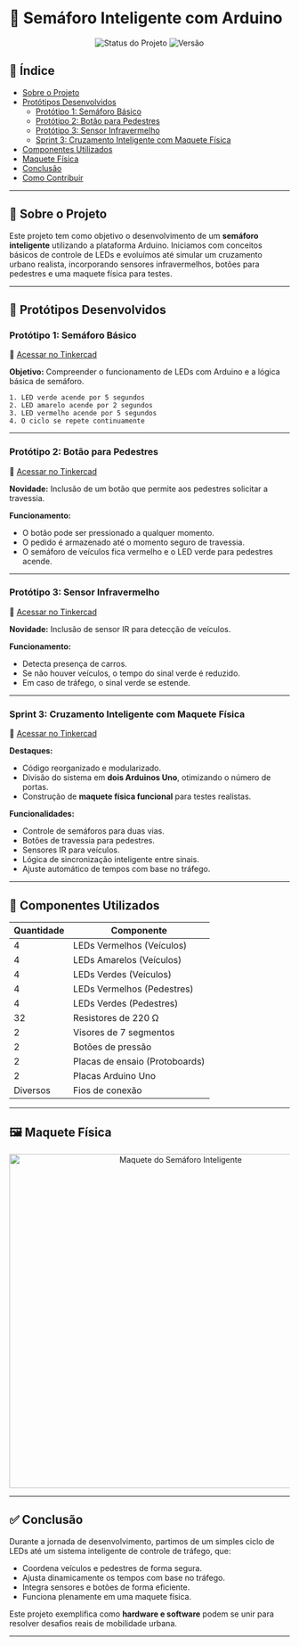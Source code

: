 # 🚦 Semáforo Inteligente com Arduino

<p align="center">
  <img src="https://img.shields.io/badge/status-concluído-black?style=for-the-badge" alt="Status do Projeto">
  <img src="https://img.shields.io/badge/vers%C3%A3o-final-blue?style=for-the-badge" alt="Versão">
</p>

## 📌 Índice

- [Sobre o Projeto](#-sobre-o-projeto)
- [Protótipos Desenvolvidos](#-protótipos-desenvolvidos)
  - [Protótipo 1: Semáforo Básico](#protótipo-1-semáforo-básico)
  - [Protótipo 2: Botão para Pedestres](#protótipo-2-botão-para-pedestres)
  - [Protótipo 3: Sensor Infravermelho](#protótipo-3-sensor-infravermelho)
  - [Sprint 3: Cruzamento Inteligente com Maquete Física](#sprint-3-cruzamento-inteligente-com-maquete-física)
- [Componentes Utilizados](#-componentes-utilizados)
- [Maquete Física](#-maquete-física)
- [Conclusão](#-conclusão)
- [Como Contribuir](#-como-contribuir)

---

## 🧠 Sobre o Projeto

Este projeto tem como objetivo o desenvolvimento de um **semáforo inteligente** utilizando a plataforma Arduino. Iniciamos com conceitos básicos de controle de LEDs e evoluímos até simular um cruzamento urbano realista, incorporando sensores infravermelhos, botões para pedestres e uma maquete física para testes.

---

## 🔧 Protótipos Desenvolvidos

### Protótipo 1: Semáforo Básico

🔗 [Acessar no Tinkercad](https://www.tinkercad.com/things/crLNLab5RRq-trabalha01)

**Objetivo:** Compreender o funcionamento de LEDs com Arduino e a lógica básica de semáforo.

```plaintext
1. LED verde acende por 5 segundos
2. LED amarelo acende por 2 segundos
3. LED vermelho acende por 5 segundos
4. O ciclo se repete continuamente
```

---

### Protótipo 2: Botão para Pedestres

🔗 [Acessar no Tinkercad](https://www.tinkercad.com/things/fGDRABPrAXn-trabalho02)

**Novidade:** Inclusão de um botão que permite aos pedestres solicitar a travessia.

**Funcionamento:**

- O botão pode ser pressionado a qualquer momento.
- O pedido é armazenado até o momento seguro de travessia.
- O semáforo de veículos fica vermelho e o LED verde para pedestres acende.

---

### Protótipo 3: Sensor Infravermelho

🔗 [Acessar no Tinkercad](https://www.tinkercad.com/things/lXt8ejKZsI6-trabalho03)

**Novidade:** Inclusão de sensor IR para detecção de veículos.

**Funcionamento:**

- Detecta presença de carros.
- Se não houver veículos, o tempo do sinal verde é reduzido.
- Em caso de tráfego, o sinal verde se estende.

---

### Sprint 3: Cruzamento Inteligente com Maquete Física

🔗 [Acessar no Tinkercad](https://www.tinkercad.com/things/4wrWFSQffOk-sprint3)

**Destaques:**

- Código reorganizado e modularizado.
- Divisão do sistema em **dois Arduinos Uno**, otimizando o número de portas.
- Construção de **maquete física funcional** para testes realistas.

**Funcionalidades:**

- Controle de semáforos para duas vias.
- Botões de travessia para pedestres.
- Sensores IR para veículos.
- Lógica de sincronização inteligente entre sinais.
- Ajuste automático de tempos com base no tráfego.

---

## 🧩 Componentes Utilizados

| Quantidade | Componente                        |
|------------|-----------------------------------|
| 4          | LEDs Vermelhos (Veículos)         |
| 4          | LEDs Amarelos (Veículos)          |
| 4          | LEDs Verdes (Veículos)            |
| 4          | LEDs Vermelhos (Pedestres)        |
| 4          | LEDs Verdes (Pedestres)           |
| 32         | Resistores de 220 Ω               |
| 2          | Visores de 7 segmentos            |
| 2          | Botões de pressão                 |
| 2          | Placas de ensaio (Protoboards)    |
| 2          | Placas Arduino Uno                |
| Diversos   | Fios de conexão                   |

---

## 🖼️ Maquete Física

<p align="center">
  <img src="file:///C:/Users/ffbre/OneDrive/Área%20de%20Trabalho/Imagem%20do%20WhatsApp%20de%202025-05-30%20à(s)%2012.21.28_5bff4d85.jpg" alt="Maquete do Semáforo Inteligente" width="600">
</p>

---

## ✅ Conclusão

Durante a jornada de desenvolvimento, partimos de um simples ciclo de LEDs até um sistema inteligente de controle de tráfego, que:

- Coordena veículos e pedestres de forma segura.
- Ajusta dinamicamente os tempos com base no tráfego.
- Integra sensores e botões de forma eficiente.
- Funciona plenamente em uma maquete física.

Este projeto exemplifica como **hardware e software** podem se unir para resolver desafios reais de mobilidade urbana.

---
